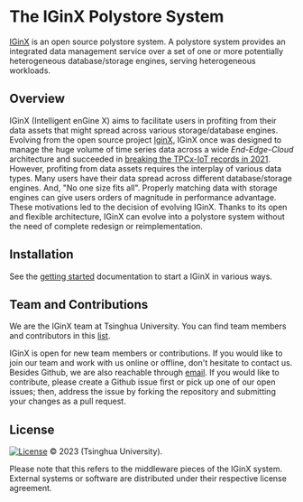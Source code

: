 # The IGinX Polystore System

[IGinX](https://github.com/THUIGinX/IGinX) is an open source polystore system. A polystore system provides an integrated data management service over a set of one or more potentially heterogeneous database/storage engines, serving heterogeneous workloads.

## Overview

IGinX (Intelligent enGine X) aims to facilitate users in profiting from their data assets that might spread across various storage/database engines. Evolving from the open source project [IginX](https://github.com/thulab/IginX), IGinX once was designed to manage the huge volume of time series data across a wide *End*-*Edge*-*Cloud* architecture and succeeded in [breaking the TPCx-IoT records in 2021](https://link.springer.com/chapter/10.1007/978-3-030-94437-7_2). However, profiting from data assets requires the interplay of various data types. Many users have their data spread across different database/storage engines. And, "No one size fits all". Properly matching data with storage engines can give users orders of magnitude in performance advantage. These motivations led to the decision of evolving IGinX. Thanks to its open and flexible architecture, IGinX can evolve into a polystore system without the need of complete redesign or reimplementation.

## Installation

See the [getting started](https://github.com/THUIGinX/IGinX/blob/main/docs/getting_started.md) documentation to start a IGinX in various ways.

## Team and Contributions

We are the IGinX team at Tsinghua University. You can find team members and contributors in this [list](https://github.com/THUIGinX/IGinX/graphs/contributors).

IGinX is open for new team members or contributions. If you would like to join our team and work with us online or offline, don't hesitate to contact us. Besides Github, we are also reachable through [email](mailto:TSIGinX@gmail.com). If you would like to contribute, please create a Github issue first or pick up one of our open issues; then, address the issue by forking the repository and submitting your changes as a pull request.

## License

[![License](https://img.shields.io/badge/License-Apache_2.0-blue.svg)](https://opensource.org/licenses/Apache-2.0)
© 2023 (Tsinghua University).

Please note that this refers to the middleware pieces of the IGinX system.
External systems or software are distributed under their respective license agreement.

